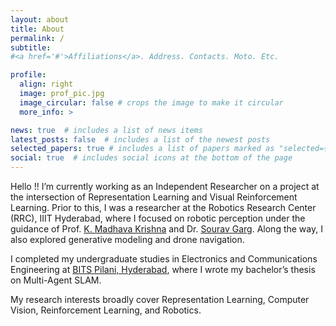 ```yaml
---
layout: about
title: About
permalink: /
subtitle: 
#<a href='#'>Affiliations</a>. Address. Contacts. Moto. Etc.

profile:
  align: right
  image: prof_pic.jpg
  image_circular: false # crops the image to make it circular
  more_info: >

news: true  # includes a list of news items
latest_posts: false  # includes a list of the newest posts
selected_papers: true # includes a list of papers marked as "selected={true}"
social: true  # includes social icons at the bottom of the page
---
```


<!-- Hi !!!

I am working as a Researcher at the Robotics Research Center of IIIT Hyderabad where I am advised by [Dr. K. Madhava Krishna](https://robotics.iiit.ac.in/faculty_mkrishna/), [Dr. Sourav Garg](https://scholar.google.co.in/citations?user=oVS3HHIAAAAJ&hl=en) and [Dr. Arun Kumar Singh](https://tuit.ut.ee/en/content/arun-kumar-singh). Previoulsy, I working on Robust Visual Place Recognition as well as Robust Optimization in context of Multi Agent SLAM under the guidance of [Dr. K. Madhava Krishna](https://robotics.iiit.ac.in/faculty_mkrishna/) and [Dr. Joyjit Mukherjee](https://universe.bits-pilani.ac.in/hyderabad/jmukherjee/Profile).

My work here revolves around the topics of Machine Learning, Computer Vision, Representation Learning, Reinforcement Learning and Robotics.


<span style="color:red">**I am currently looking for research oppurtunities.**</span> You can download my [CV](https://devapi016.github.io/cv/) from here. -->


<!-- Hello!!!

I am working as an Independent Researcher, collaborating on an project at the intersection of Representation Learning and Visual Reinforcement Learning.

Before this, I was a researcher at RRC, IIIT Hyderabad, where I worked on robotic perception under guidance of [Dr. K. Madhava Krishna](https://robotics.iiit.ac.in/faculty_mkrishna/) and [Dr. Sourav Garg](https://scholar.google.co.in/citations?user=oVS3HHIAAAAJ&hl=en). Along the way, I also explored generative modelling and drone navigation. I completed my undergraduate from [BITS Pilani, Hyderabad](https://www.bits-pilani.ac.in/hyderabad/) in Electronics and Communications Engineering. And did my bachelors thesis on Multi Agent SLAM.

My interests lie broadly in Representation Learning, Computer Vision, Reinforcement Learning, and Robotics. -->


Hello !!
I’m currently working as an Independent Researcher on a project at the intersection of Representation Learning and Visual Reinforcement Learning. Prior to this, I was a researcher at the Robotics Research Center (RRC), IIIT Hyderabad, where I focused on robotic perception under the guidance of Prof. [K. Madhava Krishna](https://robotics.iiit.ac.in/faculty_mkrishna/) and Dr. [Sourav Garg](https://oravus.github.io/). Along the way, I also explored generative modeling and drone navigation.

I completed my undergraduate studies in Electronics and Communications Engineering at [BITS Pilani, Hyderabad](https://www.bits-pilani.ac.in/hyderabad/), where I wrote my bachelor’s thesis on Multi-Agent SLAM.

My research interests broadly cover Representation Learning, Computer Vision, Reinforcement Learning, and Robotics.

